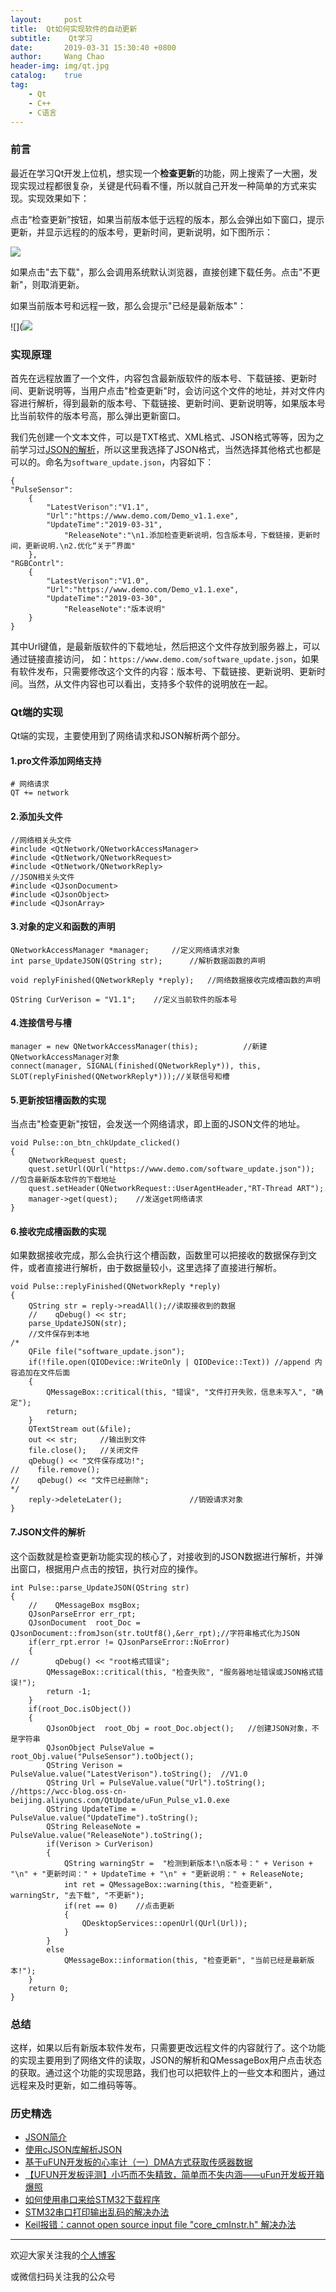 ```yaml
---
layout:     post
title:  Qt如何实现软件的自动更新
subtitle:	 Qt学习
date:       2019-03-31 15:30:40 +0800
author:     Wang Chao
header-img: img/qt.jpg
catalog:    true
tag:
    - Qt
    - C++
    - C语言
---
```


### 前言

最近在学习Qt开发上位机，想实现一个**检查更新**的功能，网上搜索了一大圈，发现实现过程都很复杂，关键是代码看不懂，所以就自己开发一种简单的方式来实现。实现效果如下：

点击“检查更新”按钮，如果当前版本低于远程的版本，那么会弹出如下窗口，提示更新，并显示远程的的版本号，更新时间，更新说明，如下图所示：

![](https://wcc-blog.oss-cn-beijing.aliyuncs.com/img/Qt_CheackUpdate/checkUpdate.jpg)

如果点击"去下载"，那么会调用系统默认浏览器，直接创建下载任务。点击"不更新"，则取消更新。

如果当前版本号和远程一致，那么会提示"已经是最新版本"：

![](![](https://wcc-blog.oss-cn-beijing.aliyuncs.com/img/Qt_CheackUpdate/checkUpdate2.jpg)

### 实现原理

首先在远程放置了一个文件，内容包含最新版软件的版本号、下载链接、更新时间、更新说明等，当用户点击"检查更新"时，会访问这个文件的地址，并对文件内容进行解析，得到最新的版本号、下载链接、更新时间、更新说明等，如果版本号比当前软件的版本号高，那么弹出更新窗口。

我们先创建一个文本文件，可以是TXT格式、XML格式、JSON格式等等，因为之前学习过[JSON的解析](http://www.wangchaochao.top/2018/11/18/cJSON/)，所以这里我选择了JSON格式，当然选择其他格式也都是可以的。命名为`software_update.json`，内容如下：

	{
	"PulseSensor":
		{
			"LatestVerison":"V1.1",
			"Url":"https://www.demo.com/Demo_v1.1.exe",
			"UpdateTime":"2019-03-31",
	      		"ReleaseNote":"\n1.添加检查更新说明，包含版本号，下载链接，更新时间，更新说明.\n2.优化“关于”界面"
		},
	"RGBContrl":
		{
			"LatestVerison":"V1.0",
			"Url":"https://www.demo.com/Demo_v1.1.exe",
			"UpdateTime":"2019-03-30",
	       		"ReleaseNote":"版本说明"
		}
	}

其中Url键值，是最新版软件的下载地址，然后把这个文件存放到服务器上，可以通过链接直接访问， 如：`https://www.demo.com/software_update.json`，如果有软件发布，只需要修改这个文件的内容：版本号、下载链接、更新说明、更新时间。当然，从文件内容也可以看出，支持多个软件的说明放在一起。

### Qt端的实现

Qt端的实现，主要使用到了网络请求和JSON解析两个部分。

#### 1.pro文件添加网络支持

	# 网络请求
	QT += network

#### 2.添加头文件

	//网络相关头文件
	#include <QtNetwork/QNetworkAccessManager>
	#include <QtNetwork/QNetworkRequest>
	#include <QtNetwork/QNetworkReply>
	//JSON相关头文件
	#include <QJsonDocument>
	#include <QJsonObject>
	#include <QJsonArray>

#### 3.对象的定义和函数的声明

    QNetworkAccessManager *manager;		//定义网络请求对象
    int parse_UpdateJSON(QString str);		//解析数据函数的声明

    void replyFinished(QNetworkReply *reply);	//网络数据接收完成槽函数的声明

    QString CurVerison = "V1.1";	//定义当前软件的版本号

#### 4.连接信号与槽

    manager = new QNetworkAccessManager(this);          //新建QNetworkAccessManager对象
    connect(manager, SIGNAL(finished(QNetworkReply*)), this, SLOT(replyFinished(QNetworkReply*)));//关联信号和槽

#### 5.更新按钮槽函数的实现

当点击"检查更新"按钮，会发送一个网络请求，即上面的JSON文件的地址。
	
	void Pulse::on_btn_chkUpdate_clicked()
	{
	    QNetworkRequest quest;
	    quest.setUrl(QUrl("https://www.demo.com/software_update.json")); //包含最新版本软件的下载地址
	    quest.setHeader(QNetworkRequest::UserAgentHeader,"RT-Thread ART");
	    manager->get(quest);    //发送get网络请求
	}

#### 6.接收完成槽函数的实现

如果数据接收完成，那么会执行这个槽函数，函数里可以把接收的数据保存到文件，或者直接进行解析，由于数据量较小，这里选择了直接进行解析。	

	void Pulse::replyFinished(QNetworkReply *reply)
	{
	    QString str = reply->readAll();//读取接收到的数据
	    //    qDebug() << str;
	    parse_UpdateJSON(str);
	    //文件保存到本地
	/*
	    QFile file("software_update.json");
	    if(!file.open(QIODevice::WriteOnly | QIODevice::Text)) //append 内容追加在文件后面
	    {
	        QMessageBox::critical(this, "错误", "文件打开失败，信息未写入", "确定");
	        return;
	    }
	    QTextStream out(&file);
	    out << str;     //输出到文件
	    file.close();   //关闭文件
	    qDebug() << "文件保存成功!";
	//    file.remove();
	//    qDebug() << "文件已经删除";
	*/
	    reply->deleteLater();               //销毁请求对象
	}

#### 7.JSON文件的解析

这个函数就是检查更新功能实现的核心了，对接收到的JSON数据进行解析，并弹出窗口，根据用户点击的按钮，执行对应的操作。

	int Pulse::parse_UpdateJSON(QString str)
	{
	    //    QMessageBox msgBox;
	    QJsonParseError err_rpt;
	    QJsonDocument  root_Doc = QJsonDocument::fromJson(str.toUtf8(),&err_rpt);//字符串格式化为JSON
	    if(err_rpt.error != QJsonParseError::NoError)
	    {
	//        qDebug() << "root格式错误";
	        QMessageBox::critical(this, "检查失败", "服务器地址错误或JSON格式错误!");
	        return -1;
	    }
	    if(root_Doc.isObject())
	    {
	        QJsonObject  root_Obj = root_Doc.object();   //创建JSON对象，不是字符串
	        QJsonObject PulseValue = root_Obj.value("PulseSensor").toObject();
	        QString Verison = PulseValue.value("LatestVerison").toString();  //V1.0
	        QString Url = PulseValue.value("Url").toString();        //https://wcc-blog.oss-cn-beijing.aliyuncs.com/QtUpdate/uFun_Pulse_v1.0.exe
	        QString UpdateTime = PulseValue.value("UpdateTime").toString();
	        QString ReleaseNote = PulseValue.value("ReleaseNote").toString();
	        if(Verison > CurVerison)
	        {
	            QString warningStr =  "检测到新版本!\n版本号：" + Verison + "\n" + "更新时间：" + UpdateTime + "\n" + "更新说明：" + ReleaseNote;
	            int ret = QMessageBox::warning(this, "检查更新",  warningStr, "去下载", "不更新");
	            if(ret == 0)    //点击更新
	            {
	                QDesktopServices::openUrl(QUrl(Url));
	            }
	        }
	        else
	            QMessageBox::information(this, "检查更新", "当前已经是最新版本!");
	    }
	    return 0;
	}

### 总结

这样，如果以后有新版本软件发布，只需要更改远程文件的内容就行了。这个功能的实现主要用到了网络文件的读取，JSON的解析和QMessageBox用户点击状态的获取。通过这个功能的实现思路，我们也可以把软件上的一些文本和图片，通过远程来及时更新，如二维码等等。


### 历史精选

- [JSON简介](http://www.wangchaochao.top/2018/11/18/cJSON/)
- [使用cJSON库解析JSON](http://www.wangchaochao.top/2018/12/04/Parse-JSON/)
- [基于uFUN开发板的心率计（一）DMA方式获取传感器数据](http://www.wangchaochao.top/2019/03/23/uFun-3/)
- [【UFUN开发板评测】小巧而不失精致，简单而不失内涵——uFun开发板开箱爆照](http://www.wangchaochao.top/2019/03/09/uFun-1/)
- [如何使用串口来给STM32下载程序](http://www.wangchaochao.top/2019/03/20/uFun-4/)
- [STM32串口打印输出乱码的解决办法](http://www.wangchaochao.top/2019/03/17/uFun-2/)
- [Keil报错：cannot open source input file "core_cmInstr.h" 解决办法](http://www.wangchaochao.top/2019/03/09/uFun-0/)

----

欢迎大家关注我的[个人博客](http://www.wangchaochao.top)

或微信扫码关注我的公众号


